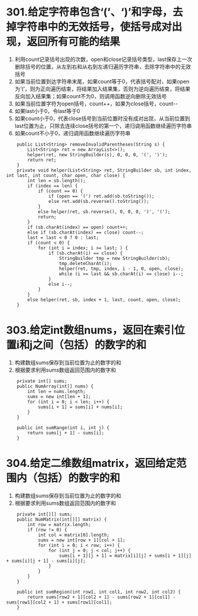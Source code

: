 # 301.给定字符串包含‘(’、‘)’和字母，去掉字符串中的无效括号，使括号成对出现，返回所有可能的结果
1. 利用count记录括号出现的次数，open和close记录括号类型，last保存上一次删除括号的位置，从左到右和从右到左递归遍历字符串，去除字符串中的无效括号
2. 如果当前位置到达字符串末尾，如果count等于0，代表括号配对，如果open为‘(’，则为正向遍历结束，将结果加入结果集，否则为逆向遍历结束，将结果反向加入结果集；如果count不为0，则调用函数逆向删除无效括号
3. 如果当前位置字符为open括号，count++，如果为close括号，count--
4. 如果last小于0，令last等于0
5. 如果count小于0，代表close括号到当前位置时没有成对出现，从当前位置到last位置为止，只除去连续close括号的第一个，递归调用函数继续遍历字符串
6. 如果count不小于0，递归调用函数继续遍历字符串
```
    public List<String> removeInvalidParentheses(String s) {
        List<String> ret = new ArrayList<>();
        helper(ret, new StringBuilder(s), 0, 0, 0, '(', ')');
        return ret;
    }
    private void helper(List<String> ret, StringBuilder sb, int index, int last, int count, char open, char close) {
        int len = sb.length();
        if (index == len) {
            if (count == 0) {
                if (open == '(') ret.add(sb.toString());
                else ret.add(sb.reverse().toString());
            }
            else helper(ret, sb.reverse(), 0, 0, 0, ')', '(');
            return;
        }
        if (sb.charAt(index) == open) count++;
        else if (sb.charAt(index) == close) count--;
        last = last < 0 ? 0 : last;
        if (count < 0) {
            for (int i = index; i >= last; ) {
                if (sb.charAt(i) == close) {
                    StringBuilder tmp = new StringBuilder(sb);
                    tmp.deleteCharAt(i);
                    helper(ret, tmp, index, i - 1, 0, open, close);
                    while (i >= last && sb.charAt(i) == close) i--;
                }
                else i--;
            }
        }
        else helper(ret, sb, index + 1, last, count, open, close);
    }
```

# 303.给定int数组nums，返回在索引位置i和j之间（包括）的数字的和
1. 构建数组sums保存到当前位置为止的数字的和
2. 根据要求利用sums数组返回范围内的数字和
```
    private int[] sums;
    public NumArray(int[] nums) {
        int len = nums.length;
        sums = new int[len + 1];
        for (int i = 0; i < len; i++) {
            sums[i + 1] = sums[i] + nums[i];
        }
    }
    
    public int sumRange(int i, int j) {
        return sums[j + 1] - sums[i];
    }
```

# 304.给定二维数组matrix，返回给定范围内（包括）的数字的和
1. 构建数组sums保存到当前位置为止的数字的和
2. 根据要求利用sums数组返回范围内的数字和
```
    private int[][] sums;
    public NumMatrix(int[][] matrix) {
        int row = matrix.length;
        if (row != 0) {
            int col = matrix[0].length;
            sums = new int[row + 1][col + 1];
            for (int i = 0; i < row; i++) {
                for (int j = 0; j < col; j++) {
                    sums[i + 1][j + 1] = matrix[i][j] + sums[i + 1][j] + sums[i][j + 1] - sums[i][j];
                }
            }
        }
    }
    
    public int sumRegion(int row1, int col1, int row2, int col2) {
        return sums[row2 + 1][col2 + 1] - sums[row2 + 1][col1] - sums[row1][col2 + 1] + sums[row1][col1];
    }
```
